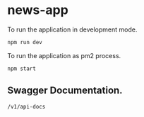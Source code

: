 # news-app

To run the application in development mode.

```bash
npm run dev
```

To run the application as pm2 process.

```bash
npm start
```

## Swagger Documentation.

```bash
/v1/api-docs
```
